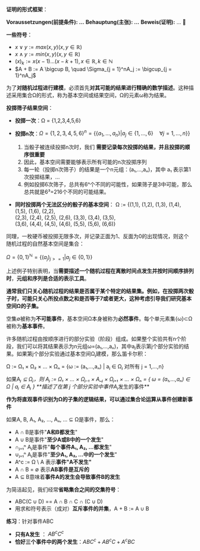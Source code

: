 


**证明的形式框架**：

**Voraussetzungen(前提条件): ...**
**Behauptung(主张): ...**
**Beweis(证明):** ... 

**一些符号**：

- $x ∨ y := max(x,y) (x,y \in \mathbb{R})$
- $x ∧ y := min(x,y) (x,y \in \mathbb{R})$
- $(x)_k := x(x - 1)...(x - k + 1), x \in \mathbb{R}, k \in \mathbb{N}$
- $A + B := A \bigcup B, \quad \Sigma_{j = 1}^nA_j := \bigcup_{j = 1}^nA_j$

为了**对随机过程进行建模**，必须首先**对其可能的结果进行精确的数学描述**。这种描述采用集合Ω的形式，称为基本空间或结果空间，Ω的元素ω称为结果。

**投掷筛子结果空间**：

- **投掷一次**：Ω = {1,2,3,4,5,6}
- **投掷n次**：$\Omega = \{1,2,3,4,5,6\}^n = \{\{a_1,...,a_n\}|a_j \in \{1,...,6\} \quad \forall j = 1,...,n\}\}$

	1. 当骰子被连续投掷n次时，我们 **需要记录每次投掷的结果，并且投掷的顺序很重要**
	2. 因此，基本空间需要能够表示所有可能的n次投掷序列
	3. 每一轮（投掷n次筛子）的结果是一个n元组：(a₁,...,aₙ)，其中 a₁ 表示第1次投掷结果，...
	4. 例如投掷6次筛子，总共有6ⁿ个不同的可能性，如果筛子是3中可能，那么总共就是6³=216个不同的可能结果。

- **同时投掷两个无法区分的骰子的基本空间**：
	Ω := {(1,1), (1,2), (1,3), (1,4), (1,5), (1,6), (2,2),  
		(2,3), (2,4), (2,5), (2,6), (3,3), (3,4), (3,5),  
		(3,6), (4,4), (4,5), (4,6), (5,5), (5,6), (6,6)}

同理，一枚硬币被投掷无限多次，并记录正面为1、反面为0的出现情况，则这个随机过程的自然基本空间是集合：

$\Omega = \{0,1\}^{\mathbb{N}} = \{(a_j)_{j >= 1} | a_j \in \{0,1\}\}$

上述例子特别表明，当**需要描述一个随机过程在离散时间点发生并按时间顺序排列时**，**元组和序列是合适的表示工具**。

**通常我们只关心随机过程的结果是否属于某个特定的结果集。例如，在投掷两次骰子时，可能只关心所投点数之和是否等于7或者更大，这种考虑引导我们研究基本空间Ω的子集。**

空集∅被称为**不可能事件**，基本空间Ω本身被称为**必然事件**。每个单元素集{ω}⊂Ω被称为**基本事件**。

许多随机过程由按顺序进行的部分实验（阶段）组成。如果整个实验共有n个阶段，我们可以将其结果表示为n元组ω=(a₁,...,aₙ)，其中aⱼ表示第j个部分实验的结果。如果第j个部分实验通过基本空间Ωⱼ建模，那么笛卡尔积：

Ω := Ω₁ × Ω₂ × ... × Ωₙ  = {ω := (a₁,...,aₙ) | aⱼ ∈ Ωⱼ 对所有 j = 1,...,n}

如果A*ⱼ ⊆ Ωⱼ，则 Aⱼ := Ω₁ × ... × Ωⱼ₋₁ × A_ⱼ × Ωⱼ₊₁ × ... × Ωₙ  = { ω = (a₁,...,aₙ) ∈ Ω | aⱼ ∈ Aⱼ }
**描述了在第 j 个部分实验中事件A*ⱼ发生的事件**

**作为将直观事件识别为Ω的子集的逻辑结果，可以通过集合论运算从事件创建新事件**

如果A, B, A₁, A₂, ..., Aₙ, ... ⊆ Ω是事件，那么：

- A ∩ B是事件"**A和B都发生**"
- A ∪ B是事件"**至少A或B中的一个发生**"
- ∩ⱼ₌₁ⁿ Aⱼ是事件"**每个事件A₁, A₂, ...都发生**"
- ∪ⱼ₌₁ⁿ Aⱼ是事件"**至少A₁, A₂, ...中的一个发生**"
- A^c := Ω \ A 表示**事件"A不发生"**
- A ∩ B = ∅ 表示**AB事件是互斥的**
- A ⊆ B意味着**事件A的发生会导致事件B的发生**

为简洁起见，我们经常**省略集合之间的交集符号**：

- ABC(C ∪ D)  == A ∩ B ∩ C ∩ (C ∪ D)
- 用求和符号表示（成对）**互斥事件的并集**，A + B := A ∪ B

**练习**：针对事件ABC

- **只有A发生** ： $AB^cC^c$    
- **恰好三个事件中的两个发生**：$ABC^c + AB^cC + A^cBC$

